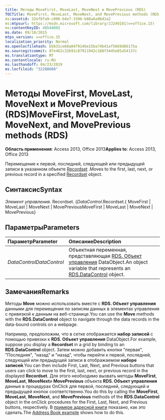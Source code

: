 ```yaml
---
title: Методы MoveFirst, MoveLast, MoveNext и MovePrevious (RDS)
TOCTitle: MoveFirst, MoveLast, MoveNext, and MovePrevious methods (RDS)
ms:assetid: 32ef8fa9-c096-b4e7-3396-b88a6a9bd1a2
ms:mtpsurl: https://msdn.microsoft.com/library/JJ249101(v=office.15)
ms:contentKeyID: 48544092
ms.date: 09/18/2015
mtps_version: v=office.15
localization_priority: Normal
ms.openlocfilehash: b5631ce68a0479146e15ba74b41af5669d86175a
ms.sourcegitcommit: 8fe462c32b91c87911942c188f3445e85a54137c
ms.translationtype: MT
ms.contentlocale: ru-RU
ms.lasthandoff: 04/23/2019
ms.locfileid: "32288688"
---
```

# <a name="movefirst-movelast-movenext-and-moveprevious-methods-rds"></a><span data-ttu-id="f846d-102">Методы MoveFirst, MoveLast, MoveNext и MovePrevious (RDS)</span><span class="sxs-lookup"><span data-stu-id="f846d-102">MoveFirst, MoveLast, MoveNext, and MovePrevious methods (RDS)</span></span>

<span data-ttu-id="f846d-103">**Область применения**: Access 2013, Office 2013</span><span class="sxs-lookup"><span data-stu-id="f846d-103">**Applies to**: Access 2013, Office 2013</span></span>

<span data-ttu-id="f846d-104">Перемещение к первой, последней, следующей или предыдущей записи в указанном объекте [Recordset](recordset-object-ado.md) .</span><span class="sxs-lookup"><span data-stu-id="f846d-104">Moves to the first, last, next, or previous record in a specified [Recordset](recordset-object-ado.md) object.</span></span>

## <a name="syntax"></a><span data-ttu-id="f846d-105">Синтаксис</span><span class="sxs-lookup"><span data-stu-id="f846d-105">Syntax</span></span>

<span data-ttu-id="f846d-106">*Элемент управления*. Recordset. {</span><span class="sxs-lookup"><span data-stu-id="f846d-106">*DataControl*.Recordset.{</span></span> <span data-ttu-id="f846d-107">MoveFirst | MoveLast | MoveNext | MovePrevious</span><span class="sxs-lookup"><span data-stu-id="f846d-107">MoveFirst | MoveLast | MoveNext | MovePrevious}</span></span>

## <a name="parameters"></a><span data-ttu-id="f846d-108">Параметры</span><span class="sxs-lookup"><span data-stu-id="f846d-108">Parameters</span></span>

|<span data-ttu-id="f846d-109">Параметр</span><span class="sxs-lookup"><span data-stu-id="f846d-109">Parameter</span></span>|<span data-ttu-id="f846d-110">Описание</span><span class="sxs-lookup"><span data-stu-id="f846d-110">Description</span></span>|
|:--------|:----------|
|<span data-ttu-id="f846d-111">*DataControl*</span><span class="sxs-lookup"><span data-stu-id="f846d-111">*DataControl*</span></span> |<span data-ttu-id="f846d-112">Объектная переменная, представляющая [RDS. Объект управления](datacontrol-object-rds.md) DataObject.</span><span class="sxs-lookup"><span data-stu-id="f846d-112">An object variable that represents an [RDS.DataControl](datacontrol-object-rds.md) object.</span></span>|

## <a name="remarks"></a><span data-ttu-id="f846d-113">Замечания</span><span class="sxs-lookup"><span data-stu-id="f846d-113">Remarks</span></span>

<span data-ttu-id="f846d-114">Методы **Move** можно использовать вместе с **RDS. Объект управления** данными для перемещения по записям данных в элементах управления с привязкой к данным на веб-странице.</span><span class="sxs-lookup"><span data-stu-id="f846d-114">You can use the **Move** methods with the **RDS.DataControl** object to navigate through the data records in the data-bound controls on a webpage.</span></span> 

<span data-ttu-id="f846d-115">Например, предположим, что в сетке отображается **набор записей** с помощью привязки к **RDS. Объект управления** DataObject.</span><span class="sxs-lookup"><span data-stu-id="f846d-115">For example, suppose you display a **Recordset** in a grid by binding to an **RDS.DataControl** object.</span></span> <span data-ttu-id="f846d-116">Затем можно добавить кнопки "первая", "Последняя", "назад" и "назад", чтобы перейти к первой, последней, следующей или предыдущей записи в отображаемом **наборе записей**.</span><span class="sxs-lookup"><span data-stu-id="f846d-116">You can then include First, Last, Next, and Previous buttons that users can click to move to the first, last, next, or previous record in the displayed **Recordset**.</span></span> <span data-ttu-id="f846d-117">Для этого необходимо вызвать методы **MoveFirst**, **MoveLast**, **MoveNext**и **MovePrevious** объекта **RDS. Объект управления** данные в процедурах OnClick для первой, последней, следующей и предыдущей кнопок соответственно.</span><span class="sxs-lookup"><span data-stu-id="f846d-117">You do this by calling the **MoveFirst**, **MoveLast**, **MoveNext**, and **MovePrevious** methods of the **RDS.DataControl** object in the onClick procedures for the First, Last, Next, and Previous buttons, respectively.</span></span> <span data-ttu-id="f846d-118">В [примере адресной книги](address-book-navigation-buttons.md) показано, как это сделать.</span><span class="sxs-lookup"><span data-stu-id="f846d-118">The [Address Book example](address-book-navigation-buttons.md) shows how to do this.</span></span>

